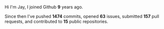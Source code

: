 Hi I'm Jay, I joined Github **9** years ago.

Since then I've pushed **1474** commits, opened **63** issues, submitted **157** pull requests, and contributed to **15** public repositories.
